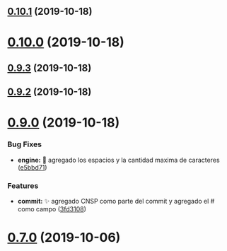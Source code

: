 ## [0.10.1](https://github.com/rsurjano/emoji-cz/compare/v0.10.0...v0.10.1) (2019-10-18)



# [0.10.0](https://github.com/rsurjano/emoji-cz/compare/v0.9.3...v0.10.0) (2019-10-18)



## [0.9.3](https://github.com/rsurjano/emoji-cz/compare/v0.9.2...v0.9.3) (2019-10-18)



## [0.9.2](https://github.com/rsurjano/emoji-cz/compare/v0.9.0...v0.9.2) (2019-10-18)



# [0.9.0](https://github.com/rsurjano/emoji-cz/compare/v0.7.0...v0.9.0) (2019-10-18)


### Bug Fixes

* **engine:** 🐛 agregado los espacios y la cantidad maxima de caracteres ([e5bbd71](https://github.com/rsurjano/emoji-cz/commit/e5bbd71))


### Features

* **commit:** ✨ agregado CNSP como parte del commit y agregado el # como campo ([3fd3108](https://github.com/rsurjano/emoji-cz/commit/3fd3108))



# [0.7.0](https://github.com/rsurjano/emoji-cz/compare/v0.4.0...v0.7.0) (2019-10-06)



